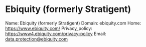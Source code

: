
# Ebiquity (formerly Stratigent)

Name: Ebiquity (formerly Stratigent)
Domain: ebiquity.com
Home: https://www.ebiquity.com/
Privacy_policy: https://www4.ebiquity.com/privacy-policy
Email: data.protection@ebiquity.com
